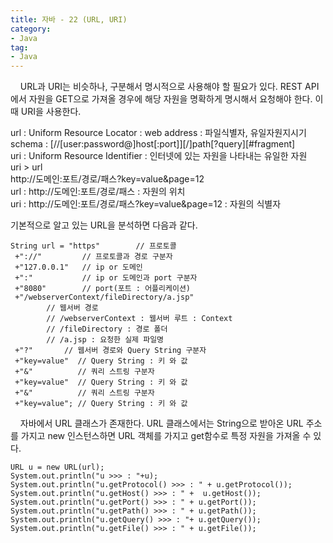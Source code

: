 ```yaml
---
title: 자바 - 22 (URL, URI)
category:
- Java
tag:
- Java
---
```


&nbsp;&nbsp;&nbsp;&nbsp;URL과 URI는 비슷하나, 구분해서 명시적으로 사용해야 할 필요가 있다. REST API에서 자원을 GET으로 가져올 경우에 해당 자원을 명확하게 명시해서 요청해야 한다. 이 때 URI을 사용한다. 

url : Uniform Resource Locator : web address : 파일식별자, 유일자원지시기  
schema : [//[user:password@]host[:port]][/]path[?query][#fragment]  
uri : Uniform Resource Identifier : 인터넷에 있는 자원을 나타내는 유일한 자원  
uri > url   
http://도메인:포트/경로/패스?key=value&page=12  
url : http://도메인:포트/경로/패스 : 자원의 위치   
uri : http://도메인:포트/경로/패스?key=value&page=12 : 자원의 식별자  

기본적으로 알고 있는 URL을 분석하면 다음과 같다.

	String url = "https"		// 프로토콜  
	 +"://"			// 프로토콜과 경로 구분자  
	 +"127.0.0.1"   // ip or 도메인  
	 +":"			// ip or 도메인과 port 구분자  
	 +"8080"		// port(포트 : 어플리케이션)  
	 +"/webserverContext/fileDirectory/a.jsp"  
			// 웹서버 경로  
			// /webserverContext : 웹서버 루트 : Context  
			// /fileDirectory : 경로 폴더  
			// /a.jsp : 요청한 실제 파일명  
	 +"?"		// 웹서버 경로와 Query String 구분자  
	 +"key=value"  // Query String : 키 와 값  
	 +"&"		   // 쿼리 스트링 구분자  
	 +"key=value"  // Query String : 키 와 값  
	 +"&"		   // 쿼리 스트링 구분자  
	 +"key=value"; // Query String : 키 와 값  

&nbsp;&nbsp;&nbsp;&nbsp;자바에서 URL 클래스가 존재한다. URL 클래스에서는 String으로 받아온 URL 주소를 가지고 new 인스턴스하면 URL 객체를 가지고 get함수로 특정 자원을 가져올 수 있다.
	
	URL u = new URL(url);
	System.out.println("u >>> : "+u);
	System.out.println("u.getProtocol() >>> : " + u.getProtocol());
	System.out.println("u.getHost() >>> : " +  u.getHost());
	System.out.println("u.getPort() >>> : " + u.getPort());
	System.out.println("u.getPath() >>> : " + u.getPath());
	System.out.println("u.getQuery() >>> : "+ u.getQuery());
	System.out.println("u.getFile() >>> : " + u.getFile());
